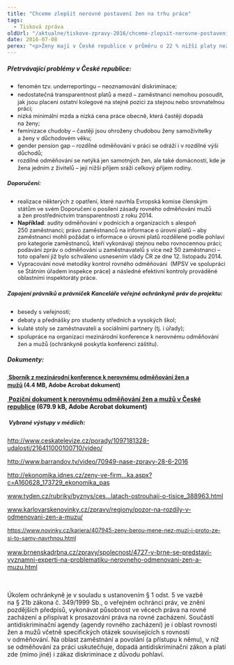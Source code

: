 ```yaml
---
title: "Chceme zlepšit nerovné postavení žen na trhu práce"
tags:
  - Tisková zpráva
oldUrl: "/aktualne/tiskove-zpravy-2016/chceme-zlepsit-nerovne-postaveni-zen-na-trhu-prace"
date: 2016-07-08
perex: "<p>Ženy mají v České republice v průměru o 22 % nižší platy než muži. Tento fakt je dlouhodobě znám a je také dlouhodobě přehlížen. Nejen z tohoto důvodu se Kancelář veřejné ochránkyně práv zapojila – spolu s Genderovým informačním centrem NORA – do projektu „Pozor na rozdíly v odměňování žen a mužů!“ Hlavním cílem projektu bylo zvýšení povědomí veřejnosti o problematice nerovného odměňování. Smyslem projektu bylo také hledání cest, jak nerovnému odměňování předcházet. Projekt začal v roce 2015 a byl ukončen v červnu 2016.</p>"
---
```


<!-- imported from the old website -->

<h5>Přetrvávající problémy v České republice:</h5> <p></p><ul><li><span style="line-height: 17.92px; font-size: 12.8px;">fenomén tzv. underreportingu – neoznamování diskriminace;</span></li><li><span style="line-height: 17.92px; font-size: 12.8px;">nedostatečná transparentnost platů a mezd – zaměstnanci nemohou posoudit, jak jsou placeni ostatní kolegové na stejné pozici za stejnou nebo srovnatelnou práci;</span></li><li><span style="line-height: 17.92px; font-size: 12.8px;">nízká minimální mzda a nízká cena práce obecně, která častěji dopadá na ženy;</span></li><li><span style="line-height: 17.92px; font-size: 12.8px;">feminizace chudoby – častěji jsou ohroženy chudobou ženy samoživitelky a ženy v důchodovém věku;</span></li><li><span style="line-height: 17.92px; font-size: 12.8px;">gender pension gap – rozdílné odměňování v práci se odráží i v rozdílné výši důchodů;</span></li><li><span style="line-height: 17.92px; font-size: 12.8px;">rozdílné odměňování se netýká jen samotných žen, ale také domácností, kde je žena jedním z živitelů – její nižší příjem sráží celkový příjem rodiny.</span></li></ul><p></p> <h5><span style="line-height: 17.92px; font-size: 12.8px;">Doporučení:</span></h5> <p></p><ul><li><span style="line-height: 17.92px; font-size: 12.8px;">realizace některých z opatření, které navrhla Evropská komise členským státům ve svém Doporučení o posílení zásady rovného odměňování mužů a žen prostřednictvím transparentnosti z roku 2014.</span></li><li><span style="line-height: 17.92px; font-size: 12.8px;"><b>Například</b>: audity odměňování v podnicích a organizacích s alespoň 250 zaměstnanci; právo zaměstnanců na informace o úrovni platů – aby zaměstnanci mohli požádat o informace o úrovni platů rozdělené podle pohlaví pro kategorie zaměstnanců, kteří vykonávají stejnou nebo rovnocennou práci; podávání zpráv o odměňování u zaměstnavatelů s více než 50 zaměstnanci – toto opaření již bylo schváleno usnesením vlády ČR ze dne 12. listopadu 2014.</span></li><li><span style="line-height: 17.92px; font-size: 12.8px;">Vypracování nové metodiky kontrol rovného odměňování  (MPSV ve spolupráci se Státním úřadem inspekce práce) a následné efektivní kontroly prováděné oblastními inspektoráty práce. </span></li></ul><p></p> <h5><span style="line-height: 17.92px; font-size: 12.8px;">Zapojení právníků a právniček Kanceláře veřejné ochránkyně práv do projektu:</span></h5> <p></p><ul><li><span style="line-height: 17.92px; font-size: 12.8px;">besedy s veřejností;</span></li><li><span style="line-height: 17.92px; font-size: 12.8px;">debaty a přednášky pro studenty středních a vysokých škol;</span></li><li><span style="line-height: 17.92px; font-size: 12.8px;">kulaté stoly se zaměstnavateli a sociálními partnery (tj. i úřady);</span></li><li><span style="line-height: 17.92px; font-size: 12.8px;">spolupráce na organizaci mezinárodní konference k nerovnému odměňování žen a mužů (ochránkyně poskytla konferenci záštitu).</span></li></ul><p></p> <h5>Dokumenty:</h5><p><span style="line-height: 17.92px; font-size: 12.8px;"><b><a title="Otevření do nového okna" href="/uploads-import/DISKRIMINACE/Nerovne_odmenovani/Sbornik_NORA_verze_pro_web.pdf" target="_blank"> Sborník z mezinárodní konference k nerovnému odměňování žen a mužů</a> (4.4 MB, Adobe Acrobat dokument)</b></span></p> <p><b><a title="Otevření do nového okna" href="/uploads-import/DISKRIMINACE/Nerovne_odmenovani/Pozicni_dokument_web.pdf" target="_blank"> Poziční dokument k nerovnému odměňování žen a mužů v České republice</a> (679.9 kB, Adobe Acrobat dokument)</b></p> <h5> <span style="line-height: 17.92px; font-size: 12.8px;">Vybrané výstupy v médiích:</span></h5> <p><a title="Otevření do nového okna" href="http://www.ceskatelevize.cz/porady/1097181328-udalosti/216411000100710/video/" target="_blank">http://www.ceskatelevize.cz/porady/1097181328-udalosti/216411000100710/video/</a>  </p><p class="MsoNormal"><a title="Otevření do nového okna" href="http://www.barrandov.tv/video/70949-nase-zpravy-28-6-2016" target="_blank">http://www.barrandov.tv/video/70949-nase-zpravy-28-6-2016</a> </p><p><a title="Otevření do nového okna" href="http://ekonomika.idnes.cz/zeny-ve-firmach-braly-o-ctvrtinu-mensi-mzdy-nez-muzi-lepe-je-platil-stat-1a4-/ekonomika.aspx?c=A160628_173729_ekonomika_pas" target="_blank">http://ekonomika.idnes.cz/zeny-ve-firm...ka.aspx?c=A160628_173729_ekonomika_pas</a> </p> <p><a href="http://www.tyden.cz/rubriky/byznys/cesko/muzi-maji-navrch-zeny-mesicne-na-vyplatach-ostrouhaji-o-tisice_388963.html" target="_blank" style="line-height: 17.92px; font-size: 12.8px;"><a href="http://www.tyden.cz/rubriky/byznys/ces...latach-ostrouhaji-o-tisice_388963.html" target="_blank">www.tyden.cz/rubriky/byznys/ces...latach-ostrouhaji-o-tisice_388963.html</a></a></p> <p><a href="http://www.karlovarskenovinky.cz/zpravy/regiony/pozor-na-rozdily-v-odmenovani-zen-a-muzu/" style="line-height: 17.92px; font-size: 12.8px;"><a href="http://www.karlovarskenovinky.cz/zpravy/regiony/pozor-na-rozdily-v-odmenovani-zen-a-muzu/" target="_blank">www.karlovarskenovinky.cz/zpravy/regiony/pozor-na-rozdily-v-odmenovani-zen-a-muzu/</a></a></p> <p><a href="https://www.novinky.cz/kariera/407945-zeny-berou-mene-nez-muzi-i-proto-ze-si-to-samy-navrhnou.html" style="line-height: 17.92px; font-size: 12.8px;">https://www.novinky.cz/kariera/407945-zeny-berou-mene-nez-muzi-i-proto-ze-si-to-samy-navrhnou.html</a></p> <p><a href="http://www.brnenskadrbna.cz/zpravy/spolecnost/4727-v-brne-se-predstavi-vyznamni-experti-na-problematiku-nerovneho-odmenovani-zen-a-muzu.html" style="line-height: 17.92px; font-size: 12.8px;"><a href="http://www.brnenskadrbna.cz/zpravy/spolecnost/4727-v-brne-se-predstavi-vyznamni-experti-na-problematiku-nerovneho-odmenovani-zen-a-muzu.html" target="_blank">www.brnenskadrbna.cz/zpravy/spolecnost/4727-v-brne-se-predstavi-vyznamni-experti-na-problematiku-nerovneho-odmenovani-zen-a-muzu.html</a></a></p> <p> <span style="line-height: 17.92px; font-size: 12.8px;"> </span></p><p> Úkolem ochránkyně je v souladu s ustanovením § 1 odst. 5 ve vazbě na § 21b zákona č. 349/1999 Sb., o veřejném ochránci práv, ve znění pozdějších předpisů, vykonávat působnost ve věcech práva na rovné zacházení a přispívat k prosazování práva na rovné zacházení. Součástí antidiskriminační agendy (agendy rovného zacházení) je i oblast rovnosti žen a mužů včetně specifických otázek souvisejících s rovností v odměňování. Na oblast zaměstnání a povolání (a přístupu k němu), v níž se odměňování za práci uskutečňuje, dopadá antidiskriminační zákon a platí zde (mimo jiné) i zákaz diskriminace z důvodu pohlaví. </p>
